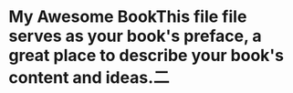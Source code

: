 # My Awesome BookThis file file serves as your book's preface, a great place to describe your book's content and ideas.二



